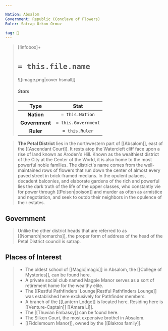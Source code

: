 ```yaml
---

Nation: Absalom
Government: Republic (Conclave of Flowers)
Ruler: Satrap Urkon Ormuz

tag: 🌃
---
```


> [!infobox]+
> #  `= this.file.name`
> ![[image.png|cover hsmall]]
> ##### Stats
> Type | Stat |
> :---:|:---:|
> **Nation** | `= this.Nation` |
> **Government** | `= this.Government` |
> **Ruler** | `= this.Ruler` |



> **The Petal District** lies in the northwestern part of [[Absalom]], east of the [[Ascendant Court]]. It rests atop the Watercleft cliff face upon a rise of land known as Aroden's Hill. Known as the wealthiest district of the City at the Center of the World, it is also home to the most powerful noble families. The district's name comes from the well-maintained rows of flowers that run down the center of almost every paved street in brick-framed medians. In the opulent palaces, decadent balconies, and elaborate gardens of the rich and powerful lies the dark truth of the life of the upper classes, who constantly vie for power through [[Poison|poison]] and murder as often as armistice and negotiation, and seek to outdo their neighbors in the opulence of their estates.


## Government

> Unlike the other district heads that are referred to as [[Nomarch|nomarchs]], the proper form of address of the head of the Petal District council is satrap.


## Places of Interest

> - The oldest school of [[Magic|magic]] in Absalom, the [[College of Mysteries]], can be found here.
> - A private social club named Magpie Manor serves as a sort of retirement home for the wealthy elite.
> - The [[Restful Pathfinders' Lounge|Restful Pathfinders Lounge]] was established here exclusively for Pathfinder members.
> - A branch of the [[Lantern Lodge]] is located here. Residing here is [[Venture-Captain]] [[Amara Li]].
> - The [[Thuvian Embassy]] can be found here.
> - The Silken Court, the most expensive brothel in Absalom.
> - [[Fiddlemourn Manor]], owned by the [[Blakros family]].







